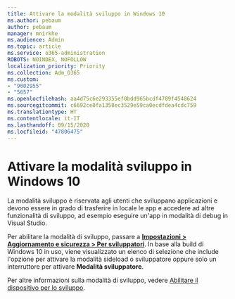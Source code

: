 ```yaml
---
title: Attivare la modalità sviluppo in Windows 10
ms.author: pebaum
author: pebaum
manager: mnirkhe
ms.audience: Admin
ms.topic: article
ms.service: o365-administration
ROBOTS: NOINDEX, NOFOLLOW
localization_priority: Priority
ms.collection: Adm_O365
ms.custom:
- "9002955"
- "5657"
ms.openlocfilehash: aa4d75c6e293355ef0bdd965bcdf4789f4548624
ms.sourcegitcommit: c6692ce0fa1358ec3529e59ca0ecdfdea4cdc759
ms.translationtype: HT
ms.contentlocale: it-IT
ms.lasthandoff: 09/15/2020
ms.locfileid: "47806475"
---
```

# <a name="enable-developer-mode-in-windows-10"></a>Attivare la modalità sviluppo in Windows 10

La modalità sviluppo è riservata agli utenti che sviluppano applicazioni e devono essere in grado di trasferire in locale le app e accedere ad altre funzionalità di sviluppo, ad esempio eseguire un'app in modalità di debug in Visual Studio.

Per abilitare la modalità di sviluppo, passare a **[Impostazioni > Aggiornamento e sicurezza > Per sviluppatori](ms-settings:developers?activationSource=GetHelp)**. In base alla build di Windows 10 in uso, viene visualizzato un elenco di selezione che include l'opzione per attivare la modalità sideload o sviluppatore oppure solo un interruttore per attivare **Modalità sviluppatore**.

Per altre informazioni sulla modalità di sviluppo, vedere [Abilitare il dispositivo per lo sviluppo](https://docs.microsoft.com/windows/uwp/get-started/enable-your-device-for-development).
